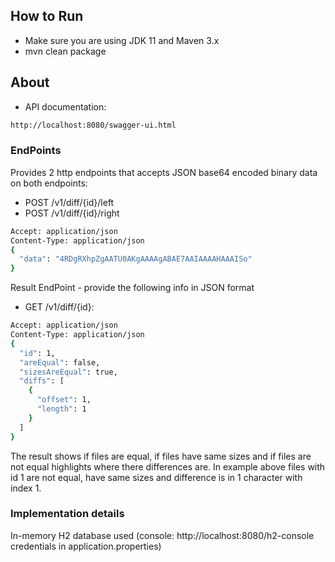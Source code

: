 ## How to Run

- Make sure you are using JDK 11 and Maven 3.x
- mvn clean package

## About

- API documentation:

```sh
http://localhost:8080/swagger-ui.html
```

### EndPoints
Provides 2 http endpoints that accepts JSON base64 encoded binary data on both
endpoints:
- POST <host>/v1/diff/{id}/left
- POST <host>/v1/diff/{id}/right

```sh
Accept: application/json
Content-Type: application/json
{
  "data": "4RDgRXhpZgAATU0AKgAAAAgABAE7AAIAAAAHAAAISo"
}
```
  
Result EndPoint - provide the following info in JSON format
- GET <host>/v1/diff/{id}:
 
```sh
Accept: application/json
Content-Type: application/json
{
  "id": 1,
  "areEqual": false,
  "sizesAreEqual": true,
  "diffs": [
    {
      "offset": 1,
      "length": 1
    }
  ]
}
```
The result shows if files are equal, if files have same sizes and if files are not equal highlights where there differences are. In example above files with id 1 are not equal, have same sizes and difference is in 1 character with index 1.

### Implementation details

In-memory H2 database used (console: http://localhost:8080/h2-console credentials in application.properties)
